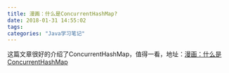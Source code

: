 ```yaml
---
title: 漫画：什么是ConcurrentHashMap?
date: 2018-01-31 14:55:02
tags:
categories: "Java学习笔记"
---
```


这篇文章很好的介绍了ConcurrentHashMap，值得一看，地址：[漫画：什么是ConcurrentHashMap](https://zhuanlan.zhihu.com/p/31614308)
